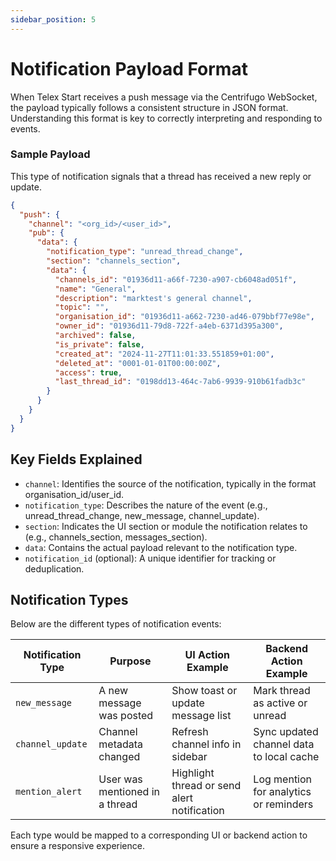```yaml
---
sidebar_position: 5
---
```


# Notification Payload Format
When Telex Start receives a push message via the Centrifugo WebSocket, the payload typically follows a consistent structure in JSON format. Understanding this format is key to correctly interpreting and responding to events.


### Sample Payload
  This type of notification signals that a thread has received a new reply or update.
```json
{
  "push": {
    "channel": "<org_id>/<user_id>",
    "pub": {
      "data": {
        "notification_type": "unread_thread_change",
        "section": "channels_section",
        "data": {
          "channels_id": "01936d11-a66f-7230-a907-cb6048ad051f",
          "name": "General",
          "description": "marktest's general channel",
          "topic": "",
          "organisation_id": "01936d11-a662-7230-ad46-079bbf77e98e",
          "owner_id": "01936d11-79d8-722f-a4eb-6371d395a300",
          "archived": false,
          "is_private": false,
          "created_at": "2024-11-27T11:01:33.551859+01:00",
          "deleted_at": "0001-01-01T00:00:00Z",
          "access": true,
          "last_thread_id": "0198dd13-464c-7ab6-9939-910b61fadb3c"
        }
      }
    }
  }
}
```

## Key Fields Explained
- `channel`: Identifies the source of the notification, typically in the format organisation_id/user_id.
- `notification_type`: Describes the nature of the event (e.g., unread_thread_change, new_message, channel_update).
- `section`: Indicates the UI section or module the notification relates to (e.g., channels_section, messages_section).
- `data`: Contains the actual payload relevant to the notification type.
- `notification_id` (optional): A unique identifier for tracking or deduplication.


## Notification Types

Below are the different types of notification events:

| Notification Type | Purpose                                | UI Action Example                          | Backend Action Example                     |
|-------------------|----------------------------------------|--------------------------------------------|--------------------------------------------|
| `new_message`     | A new message was posted               | Show toast or update message list          | Mark thread as active or unread            |
| `channel_update`  | Channel metadata changed               | Refresh channel info in sidebar            | Sync updated channel data to local cache   |
| `mention_alert`   | User was mentioned in a thread         | Highlight thread or send alert notification| Log mention for analytics or reminders     |


Each type would be mapped to a corresponding UI or backend action to ensure a responsive experience.

